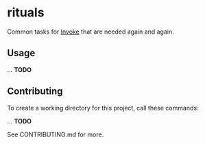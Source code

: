 # rituals

Common tasks for [Invoke](http://www.pyinvoke.org/) that are needed again and again.


## Usage

… **TODO**


## Contributing

To create a working directory for this project, call these commands:

… **TODO**

See CONTRIBUTING.md for more.
